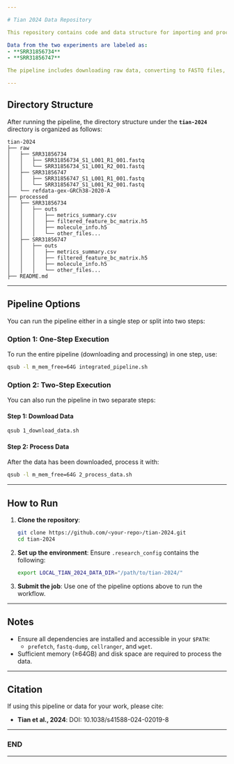 ```yaml
---

# Tian 2024 Data Repository

This repository contains code and data structure for importing and processing the **Tian 2024 single-cell RNA sequencing data**. The experiments in Tian et al. involve **two similar single-cell RNA sequencing (scRNA-seq) experiments** conducted on **Human PBMC (Peripheral Blood Mononuclear Cells)** from 16 individuals. 

Data from the two experiments are labeled as:
- **SRR31856734** 
- **SRR31856747**

The pipeline includes downloading raw data, converting to FASTQ files, preprocessing with **Cell Ranger**, and organizing processed data for downstream analysis.

---
```


## Directory Structure

After running the pipeline, the directory structure under the **`tian-2024`** directory is organized as follows:

```plaintext
tian-2024
├── raw
│   ├── SRR31856734
│   │   ├── SRR31856734_S1_L001_R1_001.fastq
│   │   └── SRR31856734_S1_L001_R2_001.fastq
│   ├── SRR31856747
│   │   ├── SRR31856747_S1_L001_R1_001.fastq
│   │   └── SRR31856747_S1_L001_R2_001.fastq
│   └── refdata-gex-GRCh38-2020-A
├── processed
│   ├── SRR31856734
│   │   ├── outs
│   │   │   ├── metrics_summary.csv
│   │   │   ├── filtered_feature_bc_matrix.h5
│   │   │   ├── molecule_info.h5
│   │   │   └── other_files...
│   ├── SRR31856747
│   │   ├── outs
│   │   │   ├── metrics_summary.csv
│   │   │   ├── filtered_feature_bc_matrix.h5
│   │   │   ├── molecule_info.h5
│   │   │   └── other_files...
├── README.md
```

---

## Pipeline Options

You can run the pipeline either in a single step or split into two steps:

### **Option 1: One-Step Execution**
To run the entire pipeline (downloading and processing) in one step, use:
```bash
qsub -l m_mem_free=64G integrated_pipeline.sh
```

### **Option 2: Two-Step Execution**
You can also run the pipeline in two separate steps:

#### **Step 1: Download Data**
```bash
qsub 1_download_data.sh
```

#### **Step 2: Process Data**
After the data has been downloaded, process it with:
```bash
qsub -l m_mem_free=64G 2_process_data.sh
```

---

## How to Run

1. **Clone the repository**:
   ```bash
   git clone https://github.com/<your-repo>/tian-2024.git
   cd tian-2024
   ```

2. **Set up the environment**:
   Ensure `.research_config` contains the following:
   ```bash
   export LOCAL_TIAN_2024_DATA_DIR="/path/to/tian-2024/"
   ```

3. **Submit the job**:
   Use one of the pipeline options above to run the workflow.

---

## Notes

- Ensure all dependencies are installed and accessible in your `$PATH`:
  - `prefetch`, `fastq-dump`, `cellranger`, and `wget`.
- Sufficient memory (≥64GB) and disk space are required to process the data.

---

## Citation

If using this pipeline or data for your work, please cite:
- **Tian et al., 2024**: DOI: 10.1038/s41588-024-02019-8

---

### **END** 

---